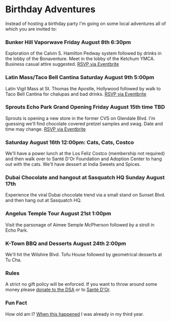 # Birthday Adventures
Instead of hosting a birthday party I'm going on some local adventures all of which you are invited to:
### Bunker Hill Vaporwave Friday August 8th 6:30pm  
Exploration of the Calvin S. Hamilton Pedway system followed by drinks in the lobby of the Bonaventure. Meet in the lobby of the Ketchum YMCA. Business casual attire suggested. <a href="https://www.eventbrite.com/e/bunker-hill-vaporwave-tickets-1485576361889?aff=oddtdtcreator">RSVP via Eventbrite</a>
### Latin Mass/Taco Bell Cantina Saturday August 9th 5:00pm 
Latin Vigil Mass at St. Thomas the Apostle, Hollywood followed by walk to Taco Bell Cantina for chalupas and bad drinks. <a href="https://www.eventbrite.com/e/bunker-hill-vaporwave-tickets-1485576361889?aff=oddtdtcreator">RSVP via Eventbrite</a>
### Sprouts Echo Park Grand Opening Friday August 15th time TBD 
Sprouts is opening a new store in the former CVS on Glendale Blvd. I'm guessing we'll find chocolate covered pretzel samples and swag. Date and time may change. <a href="https://www.eventbrite.com/e/bunker-hill-vaporwave-tickets-1485576361889?aff=oddtdtcreator">RSVP via Eventbrite</a>
### Saturday August 16th 12:00pm: Cats, Cats, Costco
We'll have a power lunch at the Los Feliz Costco (membership not required) and then walk over to Santé D'Or Foundation and Adoption Center to hang out with the cats. We'll have dessert at India Sweets and Spices. 
### Dubai Chocolate and hangout at Sasquatch HQ Sunday August 17th 
Experience the viral Dubai chocolate trend via a small stand on Sunset Blvd. and then hang out at Sasquatch HQ.
### Angelus Temple Tour August 21st 1:00pm 
Visit the parsonage of Aimee Semple McPherson followed by a stroll in Echo Park. 
### K-Town BBQ and Desserts August 24th 2:00pm 
We'll hit the Wilshire Blvd. Tofu House followed by geometrical desserts at Tu Cha.
### Rules
A strict no gift policy will be enforced. If you want to throw around some money please <a href="https://secure.actblue.com/donate/me-and-marya-and-dsa-la?utm_source=supporter_welcome&utm_content=supporter_form">donate to the DSA</a> or to <a href="https://www.santedor.org/donate">Santé D'Or</a>.
### Fun Fact
How old am I? <a href="https://youtu.be/n6R7-Npe1-U?si=nzxiz0z7zRDeSlVR">When this happened</a> I was already in my third year.


